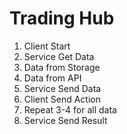 # Trading Hub

1. Client Start
2. Service Get Data
  1. Data from Storage
  2. Data from API
3. Service Send Data
4. Client Send Action
5. Repeat 3-4 for all data
6. Service Send Result